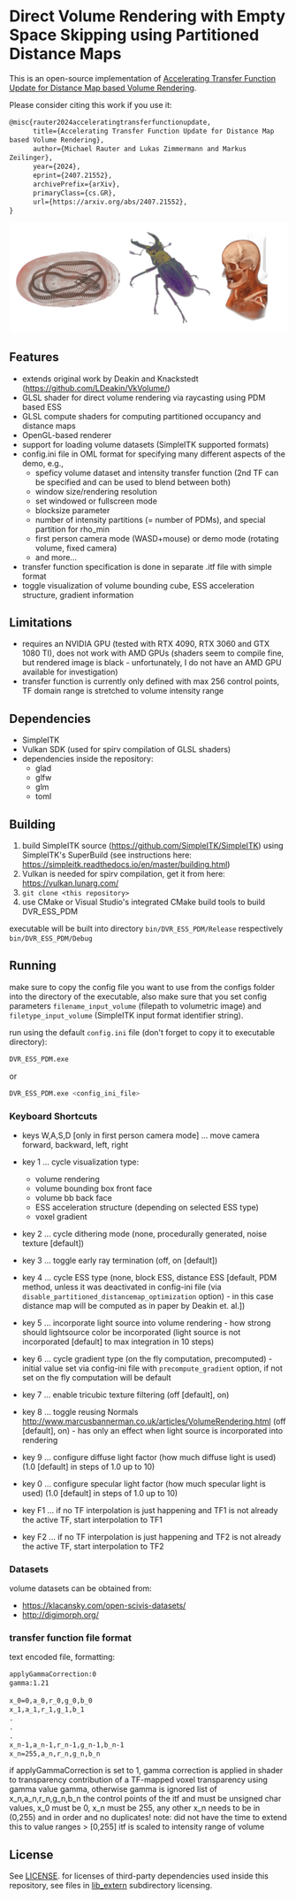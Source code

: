 
# Direct Volume Rendering with Empty Space Skipping using Partitioned Distance Maps

This is an open-source implementation of [Accelerating Transfer Function Update for Distance Map based Volume Rendering](https://arxiv.org/abs/2407.21552).

Please consider citing this work if you use it:

```
@misc{rauter2024acceleratingtransferfunctionupdate,
      title={Accelerating Transfer Function Update for Distance Map based Volume Rendering}, 
      author={Michael Rauter and Lukas Zimmermann and Markus Zeilinger},
      year={2024},
      eprint={2407.21552},
      archivePrefix={arXiv},
      primaryClass={cs.GR},
      url={https://arxiv.org/abs/2407.21552}, 
}
```

![image_renderer](docs/volume_renderings.jpg)

## Features

- extends original work by Deakin and Knackstedt (https://github.com/LDeakin/VkVolume/)
- GLSL shader for direct volume rendering via raycasting using PDM based ESS
- GLSL compute shaders for computing partitioned occupancy and distance maps
- OpenGL-based renderer
- support for loading volume datasets (SimpleITK supported formats)
- config.ini file in OML format for specifying many different aspects of the demo, e.g.,
    - speficy volume dataset and intensity transfer function (2nd TF can be specified and can be used to blend between both)
    - window size/rendering resolution
    - set windowed or fullscreen mode
    - blocksize parameter
    - number of intensity partitions (= number of PDMs), and special partition for rho_min
    - first person camera mode (WASD+mouse) or demo mode (rotating volume, fixed camera)
    - and more...
- transfer function specification is done in separate .itf file with simple format
- toggle visualization of volume bounding cube, ESS acceleration structure, gradient information

## Limitations
- requires an NVIDIA GPU (tested with RTX 4090, RTX 3060 and GTX 1080 TI), does not work with AMD GPUs (shaders seem to compile fine, but rendered image is black - unfortunately, I do not have an AMD GPU available for investigation)
- transfer function is currently only defined with max 256 control points, TF domain range is stretched to volume intensity range

## Dependencies

- SimpleITK
- Vulkan SDK (used for spirv compilation of GLSL shaders)
- dependencies inside the repository:
    - glad
    - glfw
    - glm
    - toml


## Building


1. build SimpleITK source (https://github.com/SimpleITK/SimpleITK) using SimpleITK's SuperBuild (see instructions here: https://simpleitk.readthedocs.io/en/master/building.html)
1. Vulkan is needed for spirv compilation, get it from here: https://vulkan.lunarg.com/
1. `git clone <this repository>`
1. use CMake or Visual Studio's integrated CMake build tools to build DVR_ESS_PDM

executable will be built into directory `bin/DVR_ESS_PDM/Release` respectively `bin/DVR_ESS_PDM/Debug`
    
## Running

make sure to copy the config file you want to use from the configs folder into the directory of the executable, also make sure that you set config parameters `filename_input_volume` (filepath to volumetric image) and `filetype_input_volume` (SimpleITK input format identifier string).

run using the default `config.ini` file (don't forget to copy it to executable directory):
```bash
DVR_ESS_PDM.exe
```
or
```bash
DVR_ESS_PDM.exe <config_ini_file>
```


### Keyboard Shortcuts
- keys W,A,S,D [only in first person camera mode] ... move camera forward, backward, left, right

- key 1 ... cycle visualization type:
  - volume rendering
  - volume bounding box front face
  - volume bb back face
  - ESS acceleration structure (depending on selected ESS type)
  - voxel gradient

- key 2 ... cycle dithering mode (none, procedurally generated, noise texture [default])

- key 3 ... toggle early ray termination (off, on [default])

- key 4 ... cycle ESS type (none, block ESS, distance ESS [default, PDM method, unless it was deactivated in config-ini file (via `disable_partitioned_distancemap_optimization` option) - in this case distance map will be computed as in paper by Deakin et. al.])

- key 5 ... incorporate light source into volume rendering - how strong should lightsource color be incorporated (light source is not incorporated [default] to max integration in 10 steps)

- key 6 ... cycle gradient type (on the fly computation, precomputed) - initial value set via config-ini file with `precompute_gradient` option, if not set on the fly computation will be default

- key 7 ... enable tricubic texture filtering (off [default], on)

- key 8 ... toggle reusing Normals http://www.marcusbannerman.co.uk/articles/VolumeRendering.html (off [default], on) - has only an effect when light source is incorporated into rendering

- key 9 ... configure diffuse light factor (how much diffuse light is used)  (1.0 [default] in steps of 1.0 up to 10)

- key 0 ... configure specular light factor (how much specular light is used)  (1.0 [default] in steps of 1.0 up to 10)

- key F1 ... if no TF interpolation is just happening and TF1 is not already the active TF, start interpolation to TF1 

- key F2 ... if no TF interpolation is just happening and TF2 is not already the active TF, start interpolation to TF2

### Datasets

volume datasets can be obtained from:

- https://klacansky.com/open-scivis-datasets/
- http://digimorph.org/

### transfer function file format

text encoded file, formatting:
```
applyGammaCorrection:0
gamma:1.21

x_0=0,a_0,r_0,g_0,b_0
x_1,a_1,r_1,g_1,b_1
.
.
.
x_n-1,a_n-1,r_n-1,g_n-1,b_n-1
x_n=255,a_n,r_n,g_n,b_n
```
if applyGammaCorrection is set to 1, gamma correction is applied in shader to transparency contribution of a TF-mapped voxel transparency using gamma value gamma, otherwise gamma is ignored
list of x_n,a_n,r_n,g_n,b_n the control points of the itf and must be unsigned char values, x_0 must be 0, x_n must be 255, any other x_n needs to be in (0,255) and in order and no duplicates!
note: did not have the time to extend this to value ranges > [0,255]
itf is scaled to intensity range of volume

## License
See [LICENSE](LICENSE).
for licenses of third-party dependencies used inside this repository, see files in [lib_extern](https://github.com/CalamityMichL/DVR_ESS_PDM/tree/main/libs_extern) subdirectory licensing.
